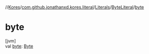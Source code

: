 //[Kores](../../../../index.md)/[com.github.jonathanxd.kores.literal](../../index.md)/[Literals](../index.md)/[ByteLiteral](index.md)/[byte](byte.md)

# byte

[jvm]\
val [byte](byte.md): [Byte](https://kotlinlang.org/api/latest/jvm/stdlib/kotlin/-byte/index.html)

